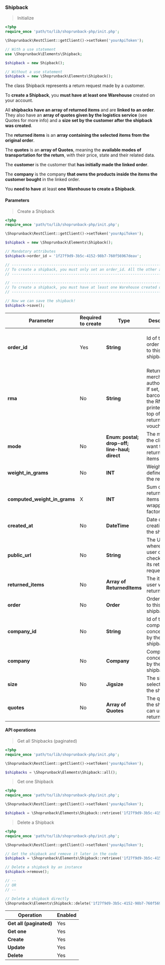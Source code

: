 ### Shipback

> Initialize

```php
<?php
require_once 'path/to/lib/shoprunback-php/init.php';

\Shoprunback\RestClient::getClient()->setToken('yourApiToken');

// With a use statement
use \Shoprunback\Elements\Shipback;

$shipback = new Shipback();

// Without a use statement
$shipback = new \Shoprunback\Elements\Shipback();
```

The class Shipback represents a return request made by a customer.

To **create a Shipback**, you **must have at least one Warehouse** created on your account.

All **shipbacks have an array of returned items** and are **linked to an order**. They also have an **array of quotes given by the logistics service** (see Quotes for more info) and a **size set by the customer after the shipback was created**.

The **returned items** is an **array containing the selected items from the original order**.

The **quotes** is an **array of Quotes**, meaning the **available modes of transportation for the return**, with their price, state and their related data.

The **customer** is the customer that **has initially made the linked order**.

The **company** is the company **that owns the products inside the items the customer bought** in the linked order.

<aside class="warning">
You <b>need to have</b> at least <b>one Warehouse to create a Shipback</b>.
</aside>

#### Parameters

> Create a Shipback

```php
<?php
require_once 'path/to/lib/shoprunback-php/init.php';

\Shoprunback\RestClient::getClient()->setToken('yourApiToken');

$shipback = new \Shoprunback\Elements\Shipback();

// Mandatory attributes
$shipback->order_id = '1f27f9d9-3b5c-4152-98b7-760f56967deav';

// ---------------------------------------------------------------------------------------------------------
// To create a shipback, you must only set an order_id. All the other attributes are created by ShopRunBack.
// ---------------------------------------------------------------------------------------------------------

// -----------------------------------------------------------------------------------
// To create a shipback, you must have at least one Warehouse created on your account!
// -----------------------------------------------------------------------------------

// Now we can save the shipback!
$shipback->save();
```

Parameter | Required to create | Type | Description | Tips
-|-|-|-|-
**order_id** | Yes | **String** | Id of the order linked to this shipback | **When you create a shipback, ONLY SET THIS ATTRIBUTE**
**rma** | No | **String** | Return merchandise authorization. If set, a barcode of the RMA is printed at the top of the return voucher |
**mode** | No | **Enum: postal; drop-off; line-haul; direct** | The mode the client want to return its items by |
**weight_in_grams** | No | **INT** | Weight defined by the retailer | **In grams**
**computed_weight_in_grams** | X | **INT** | Sum of the returned items plus a wrapping factor | **In grams**
**created_at** | No | **DateTime** | Date of the creation of the shipback |
**public_url** | No | **String** | The URL where the user can check and fill its return request |
**returned_items** | No | **Array of ReturnedItems** | The items the user wants to return | **Contains only ReturnedItems**
**order** | No | **Order** | Order linked to this shipback |
**company_id** | No | **String** | Id of the company concerned by the shipback |
**company** | No | **Company** | Company concerned by the shipback |
**size** | No | **Jigsize** | The size selected for the shipback |
**quotes** | No | **Array of Quotes** | The quotes the shipback can use to be returned | **Contains only Quotes**

#### API operations

> Get all Shipbacks (paginated)

```php
<?php
require_once 'path/to/lib/shoprunback-php/init.php';

\Shoprunback\RestClient::getClient()->setToken('yourApiToken');

$shipbacks = \Shoprunback\Elements\Shipback::all();
```

> Get one Shipback

```php
<?php
require_once 'path/to/lib/shoprunback-php/init.php';

\Shoprunback\RestClient::getClient()->setToken('yourApiToken');

$shipback = \Shoprunback\Elements\Shipback::retrieve('1f27f9d9-3b5c-4152-98b7-760f56967deav');
```

> Delete a Shipback

```php
<?php
require_once 'path/to/lib/shoprunback-php/init.php';

\Shoprunback\RestClient::getClient()->setToken('yourApiToken');

// Get the shipback and remove it later in the code
$shipback = \Shoprunback\Elements\Shipback::retrieve('1f27f9d9-3b5c-4152-98b7-760f56967deav');

// Delete a shipback by an instance
$shipback->remove();

// --
// OR
// --

// Delete a shipback directly
\Shoprunback\Elements\Shipback::delete('1f27f9d9-3b5c-4152-98b7-760f56967deav');
```

Operation | Enabled
-|-
**Get all (paginated)** | Yes
**Get one** | Yes
**Create** | Yes
**Update** | Yes
**Delete** | Yes
